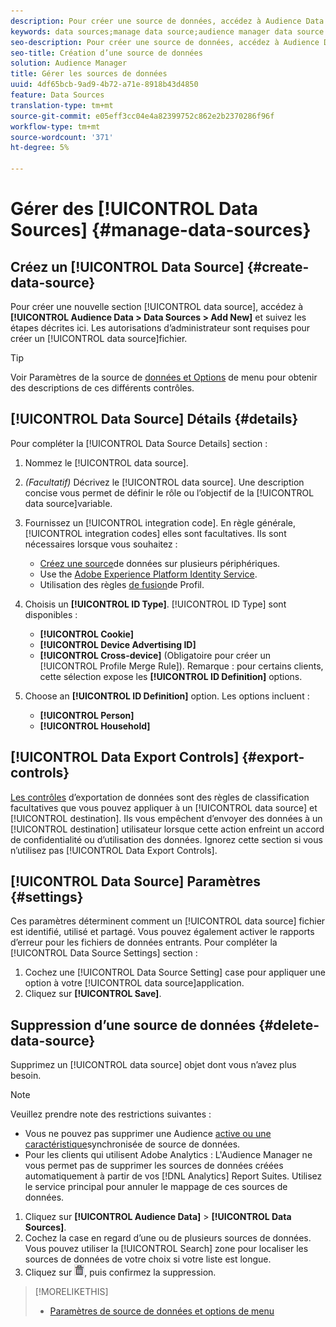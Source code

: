 ```yaml
---
description: Pour créer une source de données, accédez à Audience Data > Data Sources > Ajouter New et suivez les étapes décrites ici pour chaque section. Les autorisations d’administrateur sont requises pour créer une source de données.
keywords: data sources;manage data source;audience manager data source
seo-description: Pour créer une source de données, accédez à Audience Data > Data Sources > Ajouter New et suivez les étapes décrites ici pour chaque section. Les autorisations d’administrateur sont requises pour créer une source de données.
seo-title: Création d’une source de données
solution: Audience Manager
title: Gérer les sources de données
uuid: 4df65bcb-9ad9-4b72-a71e-8918b43d4850
feature: Data Sources
translation-type: tm+mt
source-git-commit: e05eff3cc04e4a82399752c862e2b2370286f96f
workflow-type: tm+mt
source-wordcount: '371'
ht-degree: 5%

---
```



# Gérer des [!UICONTROL Data Sources] {#manage-data-sources}

## Créez un [!UICONTROL Data Source] {#create-data-source}

Pour créer une nouvelle section [!UICONTROL data source], accédez à **[!UICONTROL Audience Data > Data Sources > Add New]** et suivez les étapes décrites ici. Les autorisations d’administrateur sont requises pour créer un [!UICONTROL data source]fichier.

<!-- create-datasource.xml -->

>[!TIP]
>
>Voir Paramètres de la source de [données et Options](../features/datasources-list-and-settings.md#settings-menu-options) de menu pour obtenir des descriptions de ces différents contrôles.

## [!UICONTROL Data Source] Détails {#details}

Pour compléter la [!UICONTROL Data Source Details] section :

1. Nommez le [!UICONTROL data source].
1. *(Facultatif)* Décrivez le [!UICONTROL data source]. Une description concise vous permet de définir le rôle ou l’objectif de la [!UICONTROL data source]variable.
1. Fournissez un [!UICONTROL integration code]. En règle générale, [!UICONTROL integration codes] elles sont facultatives. Ils sont nécessaires lorsque vous souhaitez :

   * [Créez une source](../features/profile-merge-rules/merge-rules-start.md#create-data-source)de données sur plusieurs périphériques.
   * Use the [Adobe Experience Platform Identity Service](https://docs.adobe.com/content/help/fr-FR/id-service/using/home.html).
   * Utilisation des règles [de fusion](../features/profile-merge-rules/merge-rules-start.md)de Profil.

1. Choisis un **[!UICONTROL ID Type]**. [!UICONTROL ID Type] sont disponibles :

   * **[!UICONTROL Cookie]**
   * **[!UICONTROL Device Advertising ID]**
   * **[!UICONTROL Cross-device]** (Obligatoire pour créer un [!UICONTROL Profile Merge Rule]). Remarque : pour certains clients, cette sélection expose les **[!UICONTROL ID Definition]** options.

1. Choose an **[!UICONTROL ID Definition]** option. Les options incluent :

   * **[!UICONTROL Person]**
   * **[!UICONTROL Household]**

## [!UICONTROL Data Export Controls] {#export-controls}

[Les contrôles](../features/data-export-controls.md) d’exportation de données sont des règles de classification facultatives que vous pouvez appliquer à un [!UICONTROL data source] et [!UICONTROL destination]. Ils vous empêchent d’envoyer des données à un [!UICONTROL destination] utilisateur lorsque cette action enfreint un accord de confidentialité ou d’utilisation des données. Ignorez cette section si vous n’utilisez pas [!UICONTROL Data Export Controls].

## [!UICONTROL Data Source] Paramètres {#settings}

Ces paramètres déterminent comment un [!UICONTROL data source] fichier est identifié, utilisé et partagé. Vous pouvez également activer le rapports d’erreur pour les fichiers de données entrants. Pour compléter la [!UICONTROL Data Source Settings] section :

1. Cochez une [!UICONTROL Data Source Setting] case pour appliquer une option à votre [!UICONTROL data source]application.
2. Cliquez sur **[!UICONTROL Save]**.

## Suppression d’une source de données {#delete-data-source}

<!-- t_datasource_delete.xml -->

Supprimez un [!UICONTROL data source] objet dont vous n’avez plus besoin.

>[!NOTE]
>
>Veuillez prendre note des restrictions suivantes :
>
>* Vous ne pouvez pas supprimer une Audience [active ou une caractéristique](../features/traits/client-activity-synced-audience-traits.md)synchronisée de source de données.
>* Pour les clients qui utilisent Adobe Analytics : L&#39;Audience Manager ne vous permet pas de supprimer les sources de données créées automatiquement à partir de vos [!DNL Analytics] Report Suites. Utilisez le service [](https://docs.adobe.com/content/help/en/core-services/interface/about-core-services/core-services-landing.html) principal pour annuler le mappage de ces sources de données.


1. Cliquez sur **[!UICONTROL Audience Data]** > **[!UICONTROL Data Sources]**.
1. Cochez la case en regard d’une ou de plusieurs sources de données.
Vous pouvez utiliser la [!UICONTROL Search] zone pour localiser les sources de données de votre choix si votre liste est longue.
1. Cliquez sur ![](assets/icon_trash.png), puis confirmez la suppression.


>[!MORELIKETHIS]
>
>* [Paramètres de source de données et options de menu](../features/datasources-list-and-settings.md#settings-menu-options)